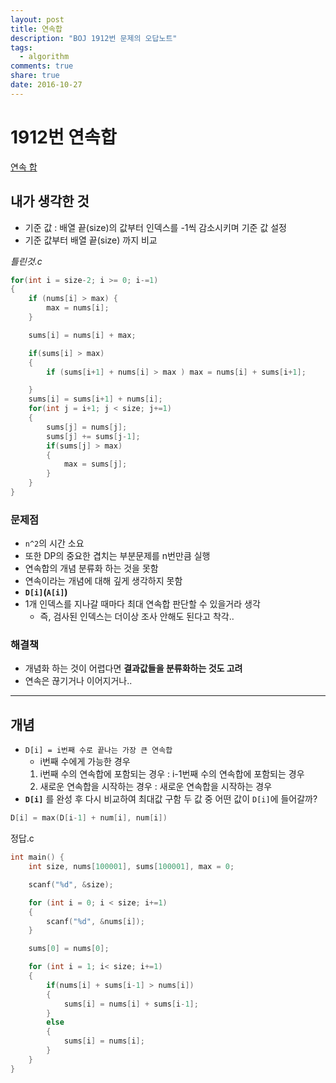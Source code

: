 ```yaml
---
layout: post
title: 연속합
description: "BOJ 1912번 문제의 오답노트"
tags:
  - algorithm
comments: true
share: true
date: 2016-10-27
---
```


# 1912번 연속합

[연속 합](https://www.acmicpc.net/problem/1912)

## 내가 생각한 것

- 기준 값 : 배열 끝(size)의 값부터 인덱스를 -1씩 감소시키며 기준 값 설정
- 기준 값부터 배열 끝(size) 까지 비교

*틀린것.c*
```C
for(int i = size-2; i >= 0; i-=1)
{
    if (nums[i] > max) {
        max = nums[i];
    }

    sums[i] = nums[i] + max;

    if(sums[i] > max)
    {
        if (sums[i+1] + nums[i] > max ) max = nums[i] + sums[i+1];

    }
    sums[i] = sums[i+1] + nums[i];
    for(int j = i+1; j < size; j+=1)
    {
        sums[j] = nums[j];
        sums[j] += sums[j-1];
        if(sums[j] > max)
        {
            max = sums[j];
        }
    }
}
```

### 문제점
- `n^2`의 시간 소요
- 또한 DP의 중요한 겹치는 부분문제를 n번만큼 실행
- 연속합의 개념 분류화 하는 것을 못함
- 연속이라는 개념에 대해 깊게 생각하지 못함
- **`D[i]`(`A[i]`)**
- 1개 인덱스를 지나갈 때마다 최대 연속합 판단할 수 있을거라 생각
  - 즉, 검사된 인덱스는 더이상 조사 안해도 된다고 착각..

### 해결책
- 개념화 하는 것이 어렵다면 **결과값들을 분류화하는 것도 고려**
- 연속은 끊기거나 이어지거나..
<hr>

## 개념
- `D[i] = i번째 수로 끝나는 가장 큰 연속합`
  + i번째 수에게 가능한 경우
  1. i번째 수의 연속합에 포함되는 경우 : i-1번째 수의 연속합에 포함되는 경우
  2. 새로운 연속합을 시작하는 경우 : 새로운 연속합을 시작하는 경우
- **`D[i]`** 를 완성 후 다시 비교하여 최대값 구함
두 값 중 어떤 값이 `D[i]`에 들어갈까?
```C
D[i] = max(D[i-1] + num[i], num[i])
```

정답.c
```C
int main() {
    int size, nums[100001], sums[100001], max = 0;

    scanf("%d", &size);

    for (int i = 0; i < size; i+=1)
    {
        scanf("%d", &nums[i]);
    }

    sums[0] = nums[0];

    for (int i = 1; i< size; i+=1)
    {
        if(nums[i] + sums[i-1] > nums[i])
        {
            sums[i] = nums[i] + sums[i-1];
        }
        else
        {
            sums[i] = nums[i];
        }
    }
}
```
